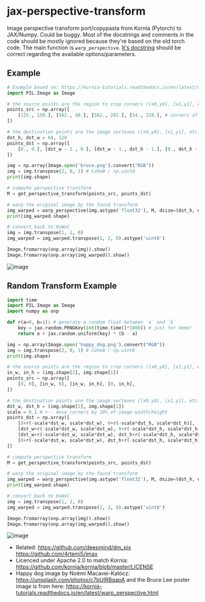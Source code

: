 # jax-perspective-transform
Image perspective transform port/copypasta from Kornia (Pytorch) to JAX/Numpy. Could be buggy. Most of the docstrings and comments in the code should be mostly ignored because they're based on the old torch code. The main function is `warp_perspective`. [It's docstring](https://github.com/josephrocca/jax-perspective-transform/blob/main/module.py#L8) should be correct regarding the available options/parameters.

## Example
```python
# Example based on: https://kornia-tutorials.readthedocs.io/en/latest/warp_perspective.html
import PIL.Image as Image

# the source points are the region to crop corners ([x0,y0], [x1,y1], etc. clockwise starting from top left)
points_src = np.array([
    [125., 150.], [562., 40.], [562., 282.], [54., 328.], # corners of bruce lee poster
])

# the destination points are the image vertexes ([x0,y0], [x1,y1], etc. clockwise starting from top left)
dst_h, dst_w = 64, 128
points_dst = np.array([
    [0., 0.], [dst_w - 1., 0.], [dst_w - 1., dst_h - 1.], [0., dst_h - 1.],
])

img = np.array(Image.open('bruce.png').convert("RGB"))  
img = img.transpose(2, 0, 1) # CxHxW / np.uint8
print(img.shape)

# compute perspective transform
M = get_perspective_transform(points_src, points_dst)

# warp the original image by the found transform
img_warped = warp_perspective(img.astype('float32'), M, dsize=(dst_h, dst_w))
print(img_warped.shape)

# convert back to HxWxC
img = img.transpose(1, 2, 0)
img_warped = img_warped.transpose(1, 2, 0).astype('uint8')

Image.fromarray(onp.array(img)).show()
Image.fromarray(onp.array(img_warped)).show()
```
![image](https://user-images.githubusercontent.com/1167575/133641001-3ed600ef-cc41-4762-b3f3-80c4feedd51c.png)


## Random Transform Example
```python
import time
import PIL.Image as Image
import numpy as onp

def r(a=0, b=1): # generate a random float between `a` and `b`
    key = jax.random.PRNGKey(int(time.time()*1000)) # just for demo!
    return a + jax.random.uniform(key) * (b - a)

img = np.array(Image.open('happy_dog.png').convert("RGB"))  
img = img.transpose(2, 0, 1) # CxHxW / np.uint8
print(img.shape)

# the source points are the region to crop corners ([x0,y0], [x1,y1], etc. clockwise starting from top left)
in_w, in_h = (img.shape[2], img.shape[1])
points_src = np.array([
    [0, 0], [in_w, 0], [in_w, in_h], [0, in_h],
])

# the destination points are the image vertexes ([x0,y0], [x1,y1], etc. clockwise starting from top left)
dst_w, dst_h = (img.shape[2], img.shape[1])
scale = 0.1 # <-- move corners by 10% of image width/height
points_dst = np.array([
    [0+r(-scale*dst_w, scale*dst_w), 0+r(-scale*dst_h, scale*dst_h)],
    [dst_w+r(-scale*dst_w, scale*dst_w), 0+r(-scale*dst_h, scale*dst_h)],
    [dst_w+r(-scale*dst_w, scale*dst_w), dst_h+r(-scale*dst_h, scale*dst_h)],
    [0+r(-scale*dst_w, scale*dst_w), dst_h+r(-scale*dst_h, scale*dst_h)],
])

# compute perspective transform
M = get_perspective_transform(points_src, points_dst)

# warp the original image by the found transform
img_warped = warp_perspective(img.astype('float32'), M, dsize=(dst_h, dst_w))
print(img_warped.shape)

# convert back to HxWxC
img = img.transpose(1, 2, 0)
img_warped = img_warped.transpose(1, 2, 0).astype('uint8')

Image.fromarray(onp.array(img)).show()
Image.fromarray(onp.array(img_warped)).show()
```
![image](https://user-images.githubusercontent.com/1167575/133641744-b43ccd45-db18-4e50-87f8-beda88898d25.png)

* Related: https://github.com/deepmind/dm_pix https://github.com/4rtemi5/imax
* Licenced under Apache 2.0 to match Kornia: https://github.com/kornia/kornia/blob/master/LICENSE
* Happy dog image by Noémi Macavei-Katócz: https://unsplash.com/photos/c7bUIRBqapA and the Bruce Lee poster image is from here: https://kornia-tutorials.readthedocs.io/en/latest/warp_perspective.html
